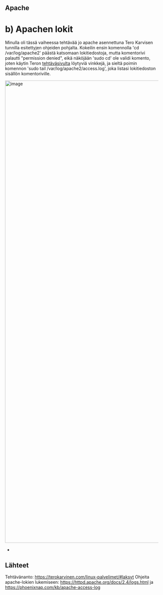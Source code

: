 ## Apache


# b) Apachen lokit 

Minulla oli tässä vaiheessa tehtävää jo apache asennettuna Tero Karvisen tunnilla esitettyjen ohjeiden pohjalta. Kokeilin ensin komennolla 'cd /var/log/apache2' päästä katsomaan lokitiedostoja, mutta komentorivi palautti "permission denied", eikä näköjään 'sudo cd' ole validi komento, joten käytin Teron [tehtäväsivulta](https://terokarvinen.com/linux-palvelimet/#laksyt) löytyviä vinkkejä, ja sieltä poimin komennon 'sudo tail /var/log/apache2/access.log', joka listasi lokitiedoston sisällön komentoriville.

<img width="1513" alt="image" src="https://github.com/user-attachments/assets/4be5c5f4-acf6-4e97-80be-0f3e9829d2b6">

- 

## Lähteet

Tehtävänanto: https://terokarvinen.com/linux-palvelimet/#laksyt
Ohjeita apache-lokien lukemiseen: https://httpd.apache.org/docs/2.4/logs.html ja https://phoenixnap.com/kb/apache-access-log

